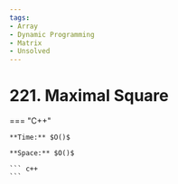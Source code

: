 ```yaml
---
tags:
- Array
- Dynamic Programming
- Matrix
- Unsolved
---
```



# 221. Maximal Square

=== "C++"

    **Time:** $O()$

    **Space:** $O()$

    ``` c++
    ```